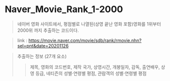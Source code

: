 # Naver_Movie_Rank_1-2000

>네이버 영화 사이트에서, 평점별로 나열된(상영 끝난 영화 포함)영화를 1위부터 2000위 까지 추출하는 코드이다.

>link : https://movie.naver.com/movie/sdb/rank/rmovie.nhn?sel=pnt&date=20201126

>추출하는 정보 (27개 요소)
>>제목, 영화의 코드번호, 제작 국가, 상영시간, 개봉일자, 감독, 출연배우, 상영 등급, 
>>네티즌의 성별·연령별 평점, 관람객의 성별·연령별 평점
